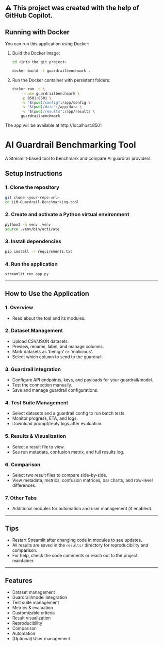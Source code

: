 
## ⚠️ **This project was created with the help of GitHub Copilot.**

## Running with Docker

You can run this application using Docker:

1. Build the Docker image:

	```bash
	cd <into the git project>
	```

	```bash
	docker build -t guardrailbenchmark .
	```


2. Run the Docker container with persistent folders:

	```bash
	docker run -d \
		--name guardrailbenchmark \
		-p 8501:8501 \
		-v "$(pwd)/config":/app/config \
		-v "$(pwd)/data":/app/data \
		-v "$(pwd)/results":/app/results \
		guardrailbenchmark
	```

The app will be available at http://localhost:8501
# AI Guardrail Benchmarking Tool


A Streamlit-based tool to benchmark and compare AI guardrail providers.

## Setup Instructions

### 1. Clone the repository
```bash
git clone <your-repo-url>
cd LLM-Guardrail-Benchmarking-tool
```

### 2. Create and activate a Python virtual environment
```bash
python3 -m venv .venv
source .venv/bin/activate
```

### 3. Install dependencies
```bash
pip install -r requirements.txt
```

### 4. Run the application
```bash
streamlit run app.py
```

---

## How to Use the Application

### 1. Overview
- Read about the tool and its modules.

### 2. Dataset Management
- Upload CSV/JSON datasets.
- Preview, rename, label, and manage columns.
- Mark datasets as 'benign' or 'malicious'.
- Select which column to send to the guardrail.

### 3. Guardrail Integration
- Configure API endpoints, keys, and payloads for your guardrail/model.
- Test the connection manually.
- Save and manage guardrail configurations.

### 4. Test Suite Management
- Select datasets and a guardrail config to run batch tests.
- Monitor progress, ETA, and logs.
- Download prompt/reply logs after evaluation.

### 5. Results & Visualization
- Select a result file to view.
- See run metadata, confusion matrix, and full results log.

### 6. Comparison
- Select two result files to compare side-by-side.
- View metadata, metrics, confusion matrices, bar charts, and row-level differences.

### 7. Other Tabs
- Additional modules for automation and user management (if enabled).

---

## Tips
- Restart Streamlit after changing code in modules to see updates.
- All results are saved in the `results/` directory for reproducibility and comparison.
- For help, check the code comments or reach out to the project maintainer.

---

## Features
- Dataset management
- Guardrail/model integration
- Test suite management
- Metrics & evaluation
- Customizable criteria
- Result visualization
- Reproducibility
- Comparison
- Automation
- (Optional) User management
